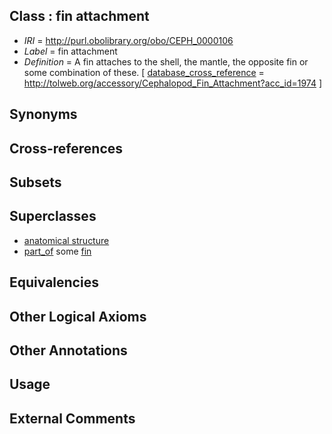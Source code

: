 
## Class : fin attachment

 * *IRI* = http://purl.obolibrary.org/obo/CEPH_0000106
 * *Label* = fin attachment
 * *Definition* = A fin attaches to the shell, the mantle, the opposite fin or some combination of these.  [ [database_cross_reference](../../ef/oboInOwl#hasDbXref.md) = http://tolweb.org/accessory/Cephalopod_Fin_Attachment?acc_id=1974 ]

## Synonyms


## Cross-references


## Subsets


## Superclasses

 * [anatomical structure](../../UBERON/61/UBERON_0000061.md)
 * [part_of](../../BFO/50/BFO_0000050.md) some [fin](../../CEPH/12/CEPH_0000112.md)

## Equivalencies


## Other Logical Axioms


## Other Annotations


## Usage


## External Comments

